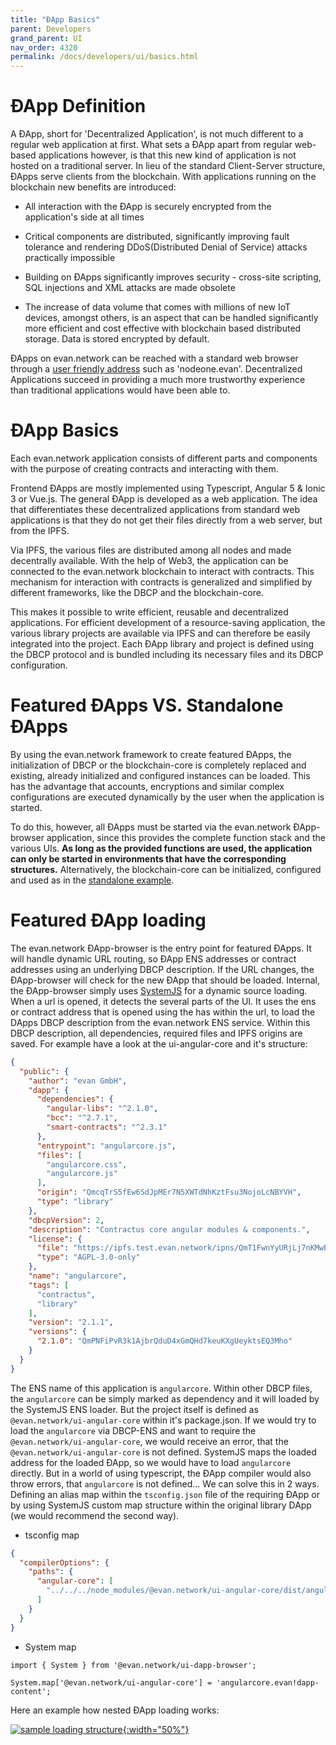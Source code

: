 ```yaml
---
title: "ÐApp Basics"
parent: Developers
grand_parent: UI
nav_order: 4320
permalink: /docs/developers/ui/basics.html
---
```


# ÐApp Definition
A ÐApp, short for 'Decentralized Application', is not much different to a regular web application at first. 
What sets a ÐApp apart from regular web-based applications however, is that this new kind of application is not hosted on a traditional server. 
In lieu of the standard Client-Server structure, ÐApps serve clients from the blockchain. With applications running on the blockchain new benefits are introduced: 

* All interaction with the ÐApp is securely encrypted from the application's side at all times

* Critical components are distributed, significantly improving fault tolerance and rendering DDoS(Distributed Denial of Service) attacks practically impossible

* Building on ÐApps significantly improves security - cross-site scripting, SQL injections and XML attacks are made obsolete

* The increase of data volume that comes with millions of new IoT devices, amongst others, is an aspect that can be handled significantly more efficient and cost effective with blockchain based distributed storage. Data is stored encrypted by default. 

ÐApps on evan.network can be reached with a standard web browser through a [user friendly address](/docs/how_it_works/services/ensnameservice.html) such as 'nodeone.evan'. Decentralized Applications succeed in providing a much more trustworthy experience than traditional applications would have been able to.

# ÐApp Basics
Each evan.network application consists of different parts and components with the purpose of creating
contracts and interacting with them.

Frontend ÐApps are mostly implemented using Typescript, Angular 5 & Ionic 3 or Vue.js. The general ÐApp is developed as a web application. The idea that differentiates these decentralized applications from standard web applications is that they do not get their files directly from a web server, but from the IPFS. 

Via IPFS, the various files are distributed among all nodes and made decentrally available. With the help of Web3, the application can be connected to the evan.network blockchain to interact with contracts. This mechanism for interaction with contracts is generalized and simplified by different frameworks, like the DBCP and the blockchain-core.

This makes it possible to write efficient, reusable and decentralized applications. For efficient development of a resource-saving application, the various library projects are available via IPFS and can therefore be easily integrated into the project. Each ÐApp library and project is defined using the DBCP protocol and is bundled including its necessary files and its DBCP configuration.

# Featured ÐApps VS. Standalone ÐApps
By using the evan.network framework to create featured ÐApps, the initialization of DBCP or the blockchain-core is completely replaced and existing, already initialized and configured instances can be loaded. This has the advantage that accounts, encryptions and similar complex configurations are executed dynamically by the user when the application is started.

To do this, however, all ÐApps must be started via the evan.network ÐApp-browser application, since this provides the complete function stack and the various UIs. **As long as the provided functions are used, the application can only be started in environments that have the corresponding structures.** Alternatively, the blockchain-core can be initialized, configured and used as in the [standalone example](/docs/developers/ui/standalone.html).

# Featured ÐApp loading
The evan.network ÐApp-browser is the entry point for featured ÐApps. It will handle dynamic URL routing, so ÐApp ENS addresses or contract addresses using an underlying DBCP description. If the URL changes, the ÐApp-browser will check for the new ÐApp that should be loaded. Internal, the ÐApp-browser simply uses [SystemJS](https://github.com/systemjs/systemjs) for a dynamic source loading. When a url is opened, it detects the several parts of the UI. It uses the ens or contract address that is opened using the has within the url, to load the DApps DBCP description from the evan.network ENS service. Within this DBCP description, all dependencies, required files and IPFS origins are saved. For example have a look at the ui-angular-core and it's structure:

```json
{
  "public": {
    "author": "evan GmbH",
    "dapp": {
      "dependencies": {
        "angular-libs": "^2.1.0",
        "bcc": "^2.7.1",
        "smart-contracts": "^2.3.1"
      },
      "entrypoint": "angularcore.js",
      "files": [
        "angularcore.css",
        "angularcore.js"
      ],
      "origin": "QmcqTrS5fEw6SdJpMEr7N5XWTdNhKztFsu3NojoLcNBYVH",
      "type": "library"
    },
    "dbcpVersion": 2,
    "description": "Contractus core angular modules & components.",
    "license": {
      "file": "https://ipfs.test.evan.network/ipns/QmT1FwnYyURjLj7nKMwEuTPUBc5uJ6z1zAVsYnKfUL1X1q/AGPL-3.0-only.txt",
      "type": "AGPL-3.0-only"
    },
    "name": "angularcore",
    "tags": [
      "contractus",
      "library"
    ],
    "version": "2.1.1",
    "versions": {
      "2.1.0": "QmPNFiPvR3k1AjbrQduD4xGmQHd7keuKXgUeyktsEQ3Mho"
    }
  }
}
```

The ENS name of this application is `angularcore`. Within other DBCP files, the `angularcore` can  be simply marked as dependency and it will loaded by the SystemJS ENS loader. But the project itself is defined as `@evan.network/ui-angular-core` within it's package.json. If we would try to load the `angularcore` via DBCP-ENS and want to require the `@evan.network/ui-angular-core`, we would receive an error, that the `@evan.network/ui-angular-core` is not defined. SystemJS maps the loaded address for the loaded ÐApp, so we would have to load `angularcore` directly. But in a world of using typescript, the ÐApp compiler would also throw errors, that `angularcore` is not defined... We can solve this in 2 ways. Defining an alias map within the `tsconfig.json` file of the requiring ÐApp or by using SystemJS custom map structure within the original library DApp (we would recommend the second way).

- tsconfig map

```json
{
  "compilerOptions": {
    "paths": {
      "angular-core": [
        "../../../node_modules/@evan.network/ui-angular-core/dist/angularcore.js"
      ]
    }
  }
}
```

- System map

```
import { System } from '@evan.network/ui-dapp-browser';

System.map['@evan.network/ui-angular-core'] = 'angularcore.evan!dapp-content';
```

Here an example how nested ÐApp loading works:

[![sample loading structure](/docs/4000_developers/4300_ui/img/dapp-browser.png){:width="50%"}](/docs/4000_developers/4300_ui/img/dapp-browser.png)
